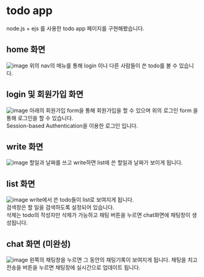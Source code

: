 # todo app
node.js + ejs 를 사용한 todo app 페이지를 구현해봤습니다.

## home 화면
![image](https://user-images.githubusercontent.com/76903801/155097936-32bb4c3d-3777-44f2-bf1e-1ddcf21607fc.png)
위의 nav의 메뉴를 통해 login 이나 다른 사람들이 쓴 todo를 볼 수 있습니다.

## login 및 회원가입 화면
![image](https://user-images.githubusercontent.com/76903801/155098422-1d8f7330-09bc-4fbe-9094-958b505d36e6.png)
아래의 회원가입 form을 통해 회원가입을 할 수 있으며 위의 로그인 form 을 통해 로그인을 할 수 있습니다.\
Session-based Authentication을 이용한 로그인 입니다.

## write 화면
![image](https://user-images.githubusercontent.com/76903801/155099368-3797f167-bcc0-41a5-971f-c7f780fdc1be.png)
할일과 날짜를 쓰고 write하면 list에 쓴 할일과 날짜가 보이게 됩니다.

## list 화면
![image](https://user-images.githubusercontent.com/76903801/155100090-7ab0467a-d7cc-4360-b7ee-2a530b5b7476.png)
write에서 쓴 todo들이 list로 보여지게 됩니다.\
검색창은 할 일을 검색하도록 설정되어 있습니다.\
삭제는 todo의 작성자만 삭제가 가능하고 채팅 버튼을 누르면 chat화면에 채팅창이 생성됩니다.

## chat 화면 (미완성)
![image](https://user-images.githubusercontent.com/76903801/155101165-15b396e2-1712-43b2-9cf2-a872810e5d83.png)
왼쪽의 채팅창을 누르면 그 동안의 채팅기록이 보여지게 됩니다. 채팅을 치고 전송을 버튼을 누르면 채팅창에 실시간으로 업데이트 됩니다. 
